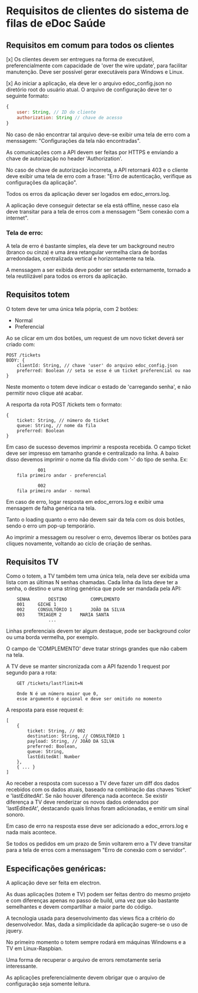 # Requisitos de clientes do sistema de filas de eDoc Saúde


## Requisitos em comum para todos os clientes

[x] Os clientes devem ser entregues na forma de executável, preferencialmente com capacidade de 'over the wire update', para facilitar manutenção. Deve ser possível gerar executáveis para Windows e Linux.

[x] Ao iniciar a aplicação, ela deve ler o arquivo edoc_config.json no diretório root do usuário atual. O arquivo de configuração deve ter o seguinte formato:

```javascript
{
	user: String, // ID do cliente
	authorization: String // chave de acesso
}
```

No caso de não encontrar tal arquivo deve-se exibir uma tela de erro com a menssagem: "Configurações da tela não encontradas".

As comunicações com a API devem ser feitas por HTTPS e enviando a chave de autorização no header 'Authorization'.

No caso de chave de autorização incorreta, a API retornará 403 e o cliente deve exibir uma tela de erro com a frase: "Erro de autenticação, verifique as configurações da aplicação".

Todos os erros da aplicação dever ser logados em edoc_errors.log.

A aplicação deve conseguir detectar se ela está offline, nesse caso ela deve transitar para a tela de erros com a menssagem "Sem conexão com a internet".


### Tela de erro:

A tela de erro é bastante simples, ela deve ter um background neutro (branco ou cinza) e uma área retangular vermelha clara de bordas arredondadas, centralizada vertical e horizontamente na tela.

A menssagem a ser exibida deve poder ser setada externamente, tornado a tela reutilizável para todos os errors da aplicação.



## Requisitos totem

O totem deve ter uma única tela pópria, com 2 botões:

* Normal
* Preferencial

Ao se clicar em um dos botões, um request de um novo ticket deverá ser criado com:

```
POST /tickets
BODY: {
	clientId: String, // chave 'user' do arquivo edoc_config.json
	preferred: Boolean // seta se esse é um ticket preferencial ou nao
}
```

Neste momento o totem deve indicar o estado de 'carregando senha', e não permitir novo clique até acabar.

A resporta da rota POST /tickets tem o formato:

```
{
	ticket: String, // número do ticket
	queue: String, // nome da fila
	preferred: Boolean
}
```

Em caso de sucesso devemos imprimir a resposta recebida. O campo ticket deve ser impresso em tamanho grande e centralizado na linha.
A baixo disso devemos imprimir o nome da fila divido com '-' do tipo de senha. Ex:

```
			001
	fila primeiro andar - preferencial	
```


```
			002
	fila primeiro andar - normal	
```

Em caso de erro, logar resposta em edoc_errors.log e exibir uma mensagem de falha genérica na tela.

Tanto o loading quanto o erro não devem sair da tela com os dois botões, sendo o erro um pop-up temporário.

Ao imprimir a messagem ou resolver o erro, devemos liberar os botões para cliques novamente, voltando ao ciclo de criação de senhas.


## Requisitos TV

Como o totem, a TV também tem uma única tela, nela deve ser exibida uma lista com as últimas N senhas chamadas. Cada linha da lista deve ter a senha, o destino e uma string genérica que pode ser mandada pela API:

```
	SENHA		DESTINO			COMPLEMENTO
	001		GICHE 1
	002		CONSULTÓRIO 1		JOÃO DA SILVA
	003		TRIAGEM 2		MARIA SANTA
				...
```

Linhas preferenciais devem ter algum destaque, pode ser background color ou uma borda vermelha, por exemplo.

O campo de 'COMPLEMENTO' deve tratar strings grandes que não cabem na tela.

A TV deve se manter sincronizada com a API fazendo 1 request por segundo para a rota:

```
	GET /tickets/last?limit=N
	
	Onde N é um número maior que 0,
	esse argumento é opcional e deve ser omitido no momento
```

A resposta para esse request é:

```
[
	{
		ticket: String, // 002
		destination: String, // CONSULTÓRIO 1
		payload: String, // JOÃO DA SILVA
		preferred: Boolean,
		queue: String,
		lastEditedAt: Number
	},
	{ ... }
]
```

Ao receber a resposta com sucesso a TV deve fazer um diff dos dados recebidos com os dados atuais, baseado na combinação das chaves 'ticket' e 'lastEditedAt'. Se não houver diferença nada acontece. Se existir diferença a TV deve renderizar os novos dados ordenados por 'lastEditedAt', destacando quais linhas foram adicionadas, e emitir um sinal sonoro.

Em caso de erro na resposta esse deve ser adicionado a edoc_errors.log e nada mais acontece.

Se todos os pedidos em um prazo de 5min voltarem erro a TV deve transitar para a tela de erros com a menssagem "Erro de conexão com o servidor".


## Especificações genéricas:

A aplicação deve ser feita em electron.

As duas aplicações (totem e TV) podem ser feitas dentro do mesmo projeto e com diferenças apenas no passo de build, uma vez que são bastante semelhantes e devem compartilhar a maior parte do código.

A tecnologia usada para desenvolvimento das views fica a critério do desenvolvedor. Mas, dada a simplicidade da aplicação sugere-se o uso de jquery.

No primeiro momento o totem sempre rodará em máquinas Windowns e a TV em Linux-Raspbian.

Uma forma de recuperar o arquivo de errors remotamente seria interessante.

As aplicações preferencialmente devem obrigar que o arquivo de configuração seja somente leitura.
